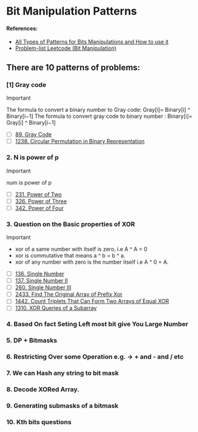 # Bit Manipulation Patterns

#### References:
- [All Types of Patterns for Bits Manipulations and How to use it](https://leetcode.com/discuss/post/3695233/all-types-of-patterns-for-bits-manipulat-qezp/)
- [Problem-list Leetcode (Bit Manipulation)](https://leetcode.com/problem-list/bit-manipulation/)

## There are 10 patterns of problems:
  ### [1] Gray code
   > [!IMPORTANT]
   > The formula to convert a binary number to Gray code: Gray[i]= Binary[i] ^ Binary[i−1]
   >  The formula to convert gray code to binary number : Binary[i]= Gray[i] ^ Binary[i−1]
   - [ ] [89. Gray Code](https://leetcode.com/problems/gray-code/description/)
   - [ ] [1238. Circular Permutation in Binary Representation](https://leetcode.com/problems/circular-permutation-in-binary-representation/description/)
  ### 2. N is power of p
   > [!IMPORTANT]
   > num is power of p
   - [ ] [231. Power of Two](https://leetcode.com/problems/power-of-two/description/)
   - [ ] [326. Power of Three](https://leetcode.com/problems/power-of-three/description/)
   - [ ] [342. Power of Four](https://leetcode.com/problems/power-of-four/description/)
  ### 3. Question on the Basic properties of XOR
   > [!IMPORTANT]
   > - xor of a same number with itself is zero, i.e A ^ A = 0
   > - xor is commutative that means a ^ b = b ^ a.
   > - xor of any number with zero is the number itself i.e A ^ 0 = A.
   - [ ] [136. Single Number](https://leetcode.com/problems/single-number/description/)
   - [ ] [137. Single Number II](https://leetcode.com/problems/single-number-ii/description/)
   - [ ] [260. Single Number III](https://leetcode.com/problems/single-number-iii/description/)
   - [ ] [2433. Find The Original Array of Prefix Xor](https://leetcode.com/problems/find-the-original-array-of-prefix-xor/description/)
   - [ ] [1442. Count Triplets That Can Form Two Arrays of Equal XOR](https://leetcode.com/problems/count-triplets-that-can-form-two-arrays-of-equal-xor/description/)
   - [ ] [1310. XOR Queries of a Subarray](https://leetcode.com/problems/xor-queries-of-a-subarray/description/)
          
  ### 4. Based On fact Seting Left most bit give You Large Number
  ### 5. DP + Bitmasks
  ### 6. Restricting Over some Operation e.g. -> + and - and / etc
  ### 7. We can Hash any string to bit mask
  ### 8. Decode XORed Array.
  ### 9. Generating submasks of a bitmask
  ### 10. Kth bits questions
